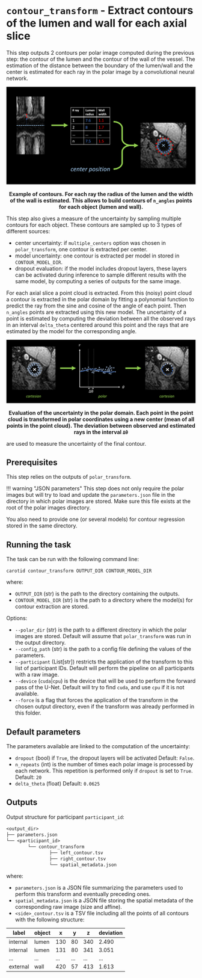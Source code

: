 # `contour_transform` - Extract contours of the lumen and wall for each axial slice

This step outputs 2 contours per polar image computed during the previous step: the contour of
the lumen and the contour of the wall of the vessel.
The estimation of the distance between the boundary of the lumen/wall and the center is estimated
for each ray in the polar image by a convolutional neural network.

![Illustration of contour transform](../images/contour_transform.png)
<p style="text-align: center;"><b>Example of contours. For each ray the radius of the lumen and the
width of the wall is estimated. This allows to build contours of <code>n_angles</code> points
for each object (lumen and wall). </b></p>

This step also gives a measure of the uncertainty by sampling multiple contours for each object.
These contours are sampled up to 3 types of different sources:

- center uncertainty: if `multiple_centers` option was chosen in `polar_transform`, one contour is extracted per center.
- model uncertainty: one contour is extracted per model in stored in `CONTOUR_MODEL_DIR`.
- dropout evaluation: if the model includes dropout layers, these layers can be activated during inference to sample
different results with the same model, by computing a series of outputs for the same image.

For each axial slice a point cloud is extracted. From this (noisy) point cloud a contour is extracted
in the polar domain by fitting a polynomial function to predict the ray from the sine and cosine of the angle
of each point. Then `n_angles` points are extracted using this new model. The uncertainty of a point
is estimated by computing the deviation between all the observed rays in an interval `delta_theta` centered around this point
and the rays that are estimated by the model for the corresponding angle.

![Illustration of contour uncertainty](../images/contour_uncertainty.png)
<p style="text-align: center;"><b>Evaluation of the uncertainty in the polar domain. Each point in the point cloud is transformed
in polar coordinates using a new center (mean of all points in the point cloud). The deviation between observed and estimated rays
in the interval <code>&Delta;&theta;</code></b></p> are used to measure the uncertainty of the final contour. 

## Prerequisites

This step relies on the outputs of `polar_transform`.

!!! warning "JSON parameters"
    This step does not only require the polar images but will try to
    load and update the `parameters.json` file in the directory in which polar images are
    stored. Make sure this file exists at the root of the polar images directory.

You also need to provide one (or several models) for contour regression stored in the same directory.

## Running the task

The task can be run with the following command line:
```
carotid contour_transform OUTPUT_DIR CONTOUR_MODEL_DIR
```
where:

- `OUTPUT_DIR` (str) is the path to the directory containing the outputs.
- `CONTOUR_MODEL_DIR` (str) is the path to a directory where the model(s) for contour extraction are stored.

Options:

- `--polar_dir` (str) is the path to a different directory in which the polar images are stored.
Default will assume that `polar_transform` was run in the output directory.
- `--config_path` (str) is the path to a config file defining the values of the parameters.
- `--participant` (List[str]) restricts the application of the transform to this list of participant IDs. 
Default will perform the pipeline on all participants with a raw image.
- `--device` (`cuda`|`cpu`) is the device that will be used to perform the forward pass of the U-Net.
Default will try to find `cuda`, and use `cpu` if it is not available.
- `--force` is a flag that forces the application of the transform in the chosen output directory,
even if the transform was already performed in this folder.

## Default parameters

The parameters available are linked to the computation of the uncertainty:

- `dropout` (bool) if `True`, the dropout layers will be activated Default: `False`.
- `n_repeats` (int) is the number of times each polar image is processed by each network.
This repetition is performed only if `dropout` is set to `True`. Default: `20`
- `delta_theta` (float) Default: `0.0625`


## Outputs

Output structure for participant `participant_id`:
```console
<output_dir>
├── parameters.json
└── <participant_id>
        └── contour_transform
                ├── left_contour.tsv
                ├── right_contour.tsv
                └── spatial_metadata.json
```


where:

- `parameters.json` is a JSON file summarizing the parameters used to perform this transform and eventually preceding ones.
- `spatial_metadata.json` is a JSON file storing the spatial metadata of the corresponding raw image (size and affine).
- `<side>_contour.tsv` is a TSV file including all the points of all contours with the following structure:

| label    | object | x    | y   | z   | deviation |
|----------|--------|------|-----|-----|-----------|
| internal | lumen  | 130  | 80  | 340 | 2.490     |
| internal | lumen  | 131  | 80  | 341 | 3.051     |
| ...      | ...    | ...  | ... | ... | ...       |
| external | wall   | 420  | 57  | 413 | 1.613     |